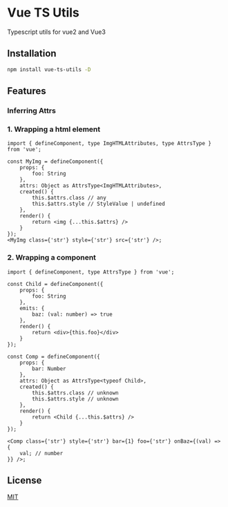# Vue TS Utils
Typescript utils for vue2 and Vue3

## Installation
```bash
npm install vue-ts-utils -D
```

## Features
### Inferring Attrs
### 1. Wrapping a html element
```tsx
import { defineComponent, type ImgHTMLAttributes, type AttrsType } from 'vue';

const MyImg = defineComponent({
    props: {
        foo: String
    },
    attrs: Object as AttrsType<ImgHTMLAttributes>,
    created() {
        this.$attrs.class // any
        this.$attrs.style // StyleValue | undefined
    },
    render() {
        return <img {...this.$attrs} />
    }
});
<MyImg class={'str'} style={'str'} src={'str'} />;
```

### 2. Wrapping a component
```tsx
import { defineComponent, type AttrsType } from 'vue';

const Child = defineComponent({
    props: {
        foo: String
    },
    emits: {
        baz: (val: number) => true
    },
    render() {
        return <div>{this.foo}</div>
    }
});

const Comp = defineComponent({
    props: {
        bar: Number
    },
    attrs: Object as AttrsType<typeof Child>,
    created() {
        this.$attrs.class // unknown
        this.$attrs.style // unknown
    },
    render() {
        return <Child {...this.$attrs} />
    }
});

<Comp class={'str'} style={'str'} bar={1} foo={'str'} onBaz={(val) => { 
    val; // number
}} />;
```

## License

[MIT](https://opensource.org/licenses/MIT)
